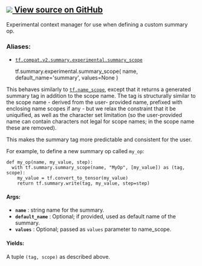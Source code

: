 [ ![](https://tensorflow.google.cn/images/GitHub-Mark-32px.png) View source on
GitHub
](https://github.com/tensorflow/tensorflow/blob/r2.0/tensorflow/python/ops/summary_ops_v2.py#L548-L586)  
---  
  
Experimental context manager for use when defining a custom summary op.

### Aliases:

  * [`tf.compat.v2.summary.experimental.summary_scope`](/api_docs/python/tf/summary/experimental/summary_scope)

    
    
    tf.summary.experimental.summary_scope(
        name,
        default_name='summary',
        values=None
    )
    

This behaves similarly to
[`tf.name_scope`](https://tensorflow.google.cn/api_docs/python/tf/name_scope),
except that it returns a generated summary tag in addition to the scope name.
The tag is structurally similar to the scope name - derived from the user-
provided name, prefixed with enclosing name scopes if any - but we relax the
constraint that it be uniquified, as well as the character set limitation (so
the user-provided name can contain characters not legal for scope names; in
the scope name these are removed).

This makes the summary tag more predictable and consistent for the user.

For example, to define a new summary op called `my_op`:

    
    
    def my_op(name, my_value, step):
      with tf.summary.summary_scope(name, "MyOp", [my_value]) as (tag, scope):
        my_value = tf.convert_to_tensor(my_value)
        return tf.summary.write(tag, my_value, step=step)
    

#### Args:

  * **`name`** : string name for the summary.
  * **`default_name`** : Optional; if provided, used as default name of the summary.
  * **`values`** : Optional; passed as `values` parameter to name_scope.

#### Yields:

A tuple `(tag, scope)` as described above.

